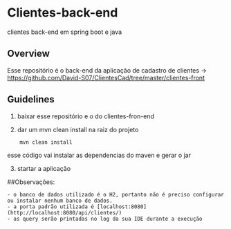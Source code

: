 # Clientes-back-end
clientes back-end em spring boot e java

## Overview
Esse repositório é o back-end da aplicação de cadastro de clientes -> https://github.com/David-S07/ClientesCad/tree/master/clientes-front

## Guidelines

1. baixar esse repositório e o do clientes-fron-end

2. dar um mvn clean install na raiz do projeto

```java
	mvn clean install
```
   esse código vai instalar as dependencias do maven e gerar o jar
   
3. startar a aplicação

##Observações: 

	- o banco de dados utilizado é o H2, portanto não é preciso configurar ou instalar nenhum banco de dados.
	- a porta padrão utilizada é [localhost:8080](http://localhost:8080/api/clientes/)
	- as query serão printadas no log da sua IDE durante a execução
